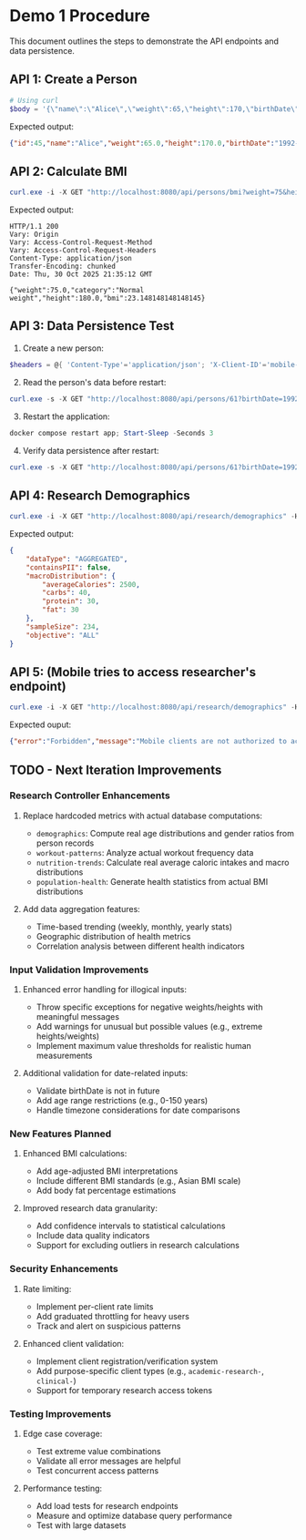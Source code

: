 # Demo 1 Procedure

This document outlines the steps to demonstrate the API endpoints and data persistence.

## API 1: Create a Person

```powershell
# Using curl
$body = '{\"name\":\"Alice\",\"weight\":65,\"height\":170,\"birthDate\":\"1992-02-01\"}'; curl.exe -X POST 'http://localhost:8080/api/persons' -H 'Content-Type: application/json' -H 'X-Client-ID: mobile-app1' -d $body
```

Expected output:
```json
{"id":45,"name":"Alice","weight":65.0,"height":170.0,"birthDate":"1992-02-01","clientId":"mobile-app1"}
```

## API 2: Calculate BMI

```powershell
curl.exe -i -X GET "http://localhost:8080/api/persons/bmi?weight=75&height=180" -H "X-Client-ID: mobile-iphone15"
```

Expected output:
```http
HTTP/1.1 200 
Vary: Origin
Vary: Access-Control-Request-Method
Vary: Access-Control-Request-Headers
Content-Type: application/json
Transfer-Encoding: chunked
Date: Thu, 30 Oct 2025 21:35:12 GMT

{"weight":75.0,"category":"Normal weight","height":180.0,"bmi":23.148148148148145}
```

## API 3: Data Persistence Test

1. Create a new person:
```powershell
$headers = @{ 'Content-Type'='application/json'; 'X-Client-ID'='mobile-app1' }; $body = '{"name":"Peter","weight":55,"height":110,"birthDate":"1992-02-01"}'; Invoke-RestMethod -Method POST -Uri "http://localhost:8080/api/persons" -Headers $headers -Body $body
```

2. Read the person's data before restart:
```powershell
curl.exe -s -X GET "http://localhost:8080/api/persons/61?birthDate=1992-02-01" -H "X-Client-ID: mobile-app1"
```

3. Restart the application:
```powershell
docker compose restart app; Start-Sleep -Seconds 3
```

4. Verify data persistence after restart:
```powershell
curl.exe -s -X GET "http://localhost:8080/api/persons/61?birthDate=1992-02-01" -H "X-Client-ID: mobile-app1"
```

## API 4: Research Demographics

```powershell
curl.exe -i -X GET "http://localhost:8080/api/research/demographics" -H "X-Client-ID: research-b"
```

Expected output:
```json
{
    "dataType": "AGGREGATED",
    "containsPII": false,
    "macroDistribution": {
        "averageCalories": 2500,
        "carbs": 40,
        "protein": 30,
        "fat": 30
    },
    "sampleSize": 234,
    "objective": "ALL"
}
```

## API 5: (Mobile tries to access researcher's endpoint)
```powershell
curl.exe -i -X GET "http://localhost:8080/api/research/demographics" -H "X-Client-ID: mobile-b" 
```

Expected ouput:
```json
{"error":"Forbidden","message":"Mobile clients are not authorized to access research endpoints. Research endpoints are restricted to research clients only.","status":403}
```

## TODO - Next Iteration Improvements

### Research Controller Enhancements
1. Replace hardcoded metrics with actual database computations:
   - `demographics`: Compute real age distributions and gender ratios from person records
   - `workout-patterns`: Analyze actual workout frequency data
   - `nutrition-trends`: Calculate real average caloric intakes and macro distributions
   - `population-health`: Generate health statistics from actual BMI distributions

2. Add data aggregation features:
   - Time-based trending (weekly, monthly, yearly stats)
   - Geographic distribution of health metrics
   - Correlation analysis between different health indicators

### Input Validation Improvements
1. Enhanced error handling for illogical inputs:
   - Throw specific exceptions for negative weights/heights with meaningful messages
   - Add warnings for unusual but possible values (e.g., extreme heights/weights)
   - Implement maximum value thresholds for realistic human measurements

2. Additional validation for date-related inputs:
   - Validate birthDate is not in future
   - Add age range restrictions (e.g., 0-150 years)
   - Handle timezone considerations for date comparisons

### New Features Planned
1. Enhanced BMI calculations:
   - Add age-adjusted BMI interpretations
   - Include different BMI standards (e.g., Asian BMI scale)
   - Add body fat percentage estimations

2. Improved research data granularity:
   - Add confidence intervals to statistical calculations
   - Include data quality indicators
   - Support for excluding outliers in research calculations

### Security Enhancements
1. Rate limiting:
   - Implement per-client rate limits
   - Add graduated throttling for heavy users
   - Track and alert on suspicious patterns

2. Enhanced client validation:
   - Implement client registration/verification system
   - Add purpose-specific client types (e.g., `academic-research-`, `clinical-`)
   - Support for temporary research access tokens

### Testing Improvements
1. Edge case coverage:
   - Test extreme value combinations
   - Validate all error messages are helpful
   - Test concurrent access patterns

2. Performance testing:
   - Add load tests for research endpoints
   - Measure and optimize database query performance
   - Test with large datasets
